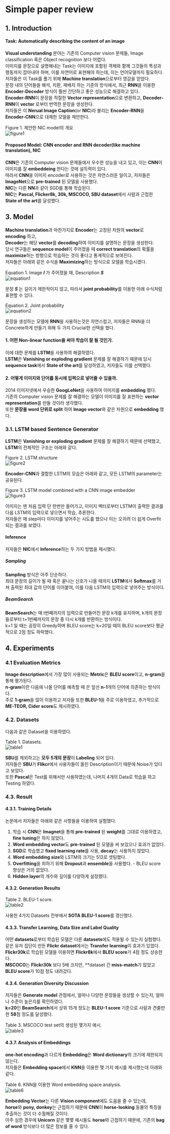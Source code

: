 # Simple paper review
## 1. Introduction
#### Task: Automatically describing the content of an image
**Visual understanding** 분야는 기존의 Computer vision 문제들, Image classification 혹은 Object recognition 보다 어렵다.  
이미지를 문장으로 설명해내는 Task는 이미지에 포함된 객체와 함께 그것들의 특성과 행동까지 잡아내야 하며, 이를 자연어로 표현해야 하는데, 이는 언어모델까지 필요하다.  
저자들은 이 Task를 풀기 위해 **Machine translation**으로부터 영감을 얻었다.  
문장 내의 단어들을 해석, 치환, 재배치 하는 기존의 방식에서, 최근 **RNN**을 이용한 **Encoder-Decoder** 방식이 훨씬 간단하고 좋은 성능으로 해결하고 있다.  
**Encoder-RNN**이 문장을 적절한 **Vector representation**으로 변환하고, **Decoder-RNN**이 **vector** 로부터 번역한 문장을 생성한다.  
저자들은 이 **Nerual Image Caption**(or **NIC**)라 불리는 **Encoder-RNN**을 **Encoder-CNN**으로 대체한 모델을 제안한다.

Figure 1. 제안한 NIC model의 개요   
![figure1](https://user-images.githubusercontent.com/15686143/55540612-4cb31f00-56fe-11e9-913d-953e02738736.PNG)

#### Proposed Model: CNN encoder and RNN decoder(like machine translation), NIC
**CNN**은 기존의 Computer vision 문제들에서 우수한 성능을 내고 있고, 이는 **CNN**이 이미지를 잘 **embeddeing** 한다는 것에 설득력이 있다.  
따라서 **CNN**을 이미지 encoder로 사용하는 것은 자연스러운 일이고, 저자들은 **ImageNet**으로 **pre-trained** 된 모델을 사용했다.  
**NIC**는 다른 **NN**과 같이 SGD를 통해 학습된다.  
**NIC**는 **Pascal, Flicker8k, 30k, MSCOCO, SBU dataset**에서 사람과 근접한 **State of the art**를 달성했다.

## 3. Model
**Machine translation**과 마찬가지로 **Encoder**는 고정된 차원의 **vector**로 **encoding** 하고,  
**Decoder**는 해당 **vector**를 **decoding**하여 이미지를 설명하는 문장을 생성한다.  
당시 연구들은 **sequence model**이 주어졌을 때 **correct translation**의 확률을 **maximize**하는 방향으로 학습하는 것이 좋다고 통계적으로 보여진다.  
저자들은 아래와 같은 수식을 **Maximizing**하는 방식으로 모델을 학습시켰다.

Equation 1. Image ***I*** 가 주어졌을 때, Description ***S***  
![equation1](https://user-images.githubusercontent.com/15686143/55540609-4cb31f00-56fe-11e9-9734-ab1e665651b7.PNG)

문장 ***S*** 는 길이가 제한적이지 않고, 따라서 **joint probability**를 이용한 아래 수식처럼 표현할 수 있다.

Equation 2. Joint probability  
![equation2](https://user-images.githubusercontent.com/15686143/55540611-4cb31f00-56fe-11e9-86e7-e7b090f5a865.PNG)

문장을 생성하는 모델에 **RNN**을 사용하는것은 자연스럽고, 저자들은 RNN을 더 Concrete하게 만들기 위해 두 가지 Crucial한 선택을 했다.  

#### 1. 어떤 Non-linear function을 써야 학습이 잘 될 것인가.  
이에 대한 문제를 **LSTM**을 사용하여 해결하였다.  
**LSTM**은 **Vanishing or exploding gradient** 문제를 잘 해결하기 때문에 당시 **sequence task**에서 **State of the art**를 달성하였고, 저자들도 이를 선택했다.   

#### 2. 어떻게 이미지와 단어를 동시에 입력으로 넣어줄 수 있을까.  
2014 이미지넷에서 우승한 **GoogLeNet**을 사용하여 이미지를 **embedding** 했다.  
기존의 Computer vision 문제를 잘 해결하는 모델이 이미지를 잘 표현하는 **vector representation**를 만들 것이라 생각했다.  
또한 **문장을 word 단위로 split** 하여 **Image vector**와 같은 차원으로 **embedding** 했다. 

### 3.1. LSTM based Sentence Generator
**LSTM**은 **Vanishing or exploding gradient** 문제를 잘 해결하기 때문에 선택했고, **LSTM**의 전체적인 구조는 아래와 같다.  

Figure 2. LSTM structure  
![figure2](https://user-images.githubusercontent.com/15686143/55540614-4cb31f00-56fe-11e9-8fc5-baaa663d82fe.PNG)

**Encoder-CNN**과 결합한 LSTM의 모습은 아래와 같고, 모든 LSTM의 parameter는 공유된다.

Figure 3. LSTM model combined with a CNN image embedder  
![figure3](https://user-images.githubusercontent.com/15686143/55540615-4d4bb580-56fe-11e9-80c5-53b0fe531253.PNG)

이미지는 맨 처음 입력 단 한번만 들어가고, 이미지 벡터로부터 LSTM이 출력한 결과를 다음 LSTM의 입력으로 넣으면서 학습, 추론한다.  
저자들은 매 step마다 이미지를 넣어주는 시도를 했으나 이는 오히려 더 쉽게 Overfit 되는 결과를 보였다.  

#### Inference
저자들은 **NIC**에서 **Inference**하는 두 가지 방법을 제시했다.  

##### Sampling
**Sampling** 방식은 아주 단순하다.  
최대 문장의 길이가 될 때 혹은 끝나는 신호가 나올 때까지 **LSTM**에서 **Softmax**를 거쳐 출력된 최대 값의 단어를 이어붙여, 이를 다음 LSTM의 입력으로 넣어주는 방식이다.

##### BeamSearch
**BeamSearch**는 매 t번째까지의 입력으로 만들어진 문장 k개를 유지하며, k개의 문장들로부터 t+1번째까지의 문장 중 다시 k개를 반환하는 방식이다.  
k=1 일 때는 굉장히 Greedy하며 BLEU score는 k=20일 때의 BLEU score보다 평균적으로 2점 정도 하락했다.  
 
## 4. Experiments
### 4.1 Evaluation Metrics
**Image description**에서 가장 많이 사용되는 **Metric**은 **BLEU score**이고, **n-gram**을 통해 평가된다.  
**n-gram**이란 다음에 나올 단어를 예측할 때 은 앞선 **n-1**개의 단어에 의존하는 방식이다.  
주로 **1-gram**을 많이 이용하고 저자들 또한 **BLEU-1**을 주로 이용하였고, 추가적으로 **ME-TEOR, Cider score**도 제시하였다.

### 4.2. Datasets

다음과 같은 Dataset을 이용하였다.  

Table 1. Datasets.  
![table1](https://user-images.githubusercontent.com/15686143/55540616-4d4bb580-56fe-11e9-9c5f-1b18fa4878c7.PNG)

**SBU**를 제외하고는 **모두 5개의 문장**이 **Labeling** 되어 있다.  
저자들은 **SBU**가 **Flikcr**에서 사용자들이 올린 Description이기 때문에 Noise가 있다고 보았다.  
또한 **Pascal**은 Test를 위해서만 사용하였는데, 나머지 4개의 Data로 학습을 하고 Testing 하였다.  

### 4.3. Result
#### 4.3.1. Training Details

논문에서 저자들은 아래와 같은 사항들을 이용하여 실험했다.

1. 학습 시 **CNN**은 **Imagnet**을 통해 **pre-trained** 된 **weight**를 그대로 이용하였고, **fine tuning**은 하지 않았다.  
2. **Word embedding vector**도 **pre-trained** 된 모델을 써 보았으나 효과가 없었다.  
3. **SGD**로 학습했고 **fixed learning rate**를 사용, **decay**는 사용하지 않았다.  
4. **Word embedding size**와 LSTM의 크기는 512로 셋팅했다.  
5. **Overfitting**을 피하기 위해 **Dropout**과 **ensemble**을 사용했다. - BLEU score 향상은 거의 없었다.  
6. **Hidden layer**의 개수와 깊이를 다양하게 설정했다.  

#### 4.3.2. Generation Results

Table 2. BLEU-1 score.  
![table2](https://user-images.githubusercontent.com/15686143/55540617-4d4bb580-56fe-11e9-939d-029437bb2094.PNG)

사용한 4가지 Datasets 전부에서 **SOTA BLEU-1 score**를 갱신했다.  

#### 4.3.3. Transfer Learning, Data Size and Label Quality

어떤 **datasets**로부터 학습된 모델은 다른 **datasets**에도 적용될 수 있는지 실험했다.  
같은 유저 집단이 만든 **Flickr dataset**에서는 **Transfer learning**이 효과가 있었다.  
**Flickr30k**로 학습된 모델을 이용하면 **Flickr8k**에서 **BLEU score**가 4점 정도 상승한다.  
**MSCOCO**는 **Flickr30k** 보다 5배 크지만, **dataset 간 **miss-match**가 많았고 **BLEU score**가 10점 정도 내려갔다.  

#### 4.3.4. Generation Diversity Discussion

저자들은 **Generate model** 관점에서, 얼마나 다양한 문장들을 생성할 수 있는지, 얼마나 수준이 높은지를 확인하였다.  
**k=20**인 **BeamSearch**에서 상위 15개 정도는 **BLEU-1 score** 기준으로 사람과 견줄만한 **58**점 정도를 달성했다.  

Table 3. MSCOCO test set의 생성된 몇가지 예시.  
![table3](https://user-images.githubusercontent.com/15686143/55540618-4de44c00-56fe-11e9-9865-3fff3e9e4bf1.PNG)

#### 4.3.7. Analysis of Embeddings
**one-hot encoding**과 다르게 **Embedding**은 **Word dictionary**의 크기에 제한되지 않는다.  
저자들은 **Embedding space**에서 **KNN**을 이용한 몇 가지 예시를 제시했는데 아래와 같다.  

Table 6. KNN을 이용한 Word embedding space analysis.  
![table6](https://user-images.githubusercontent.com/15686143/55540621-4de44c00-56fe-11e9-880a-fbcfbbbd3663.PNG)

**Embedding Vector**는 다른 **Vision component**에도 도움을 줄 수 있는데,  
**horse**와 **pony, donkey**는 근접하기 때문에 **CNN**이 **horse-looking** 동물의 특징을 추출하는 것이 더 수월해질 것이다.  
아주 심한 경우에 **Unicorn** 같은 몇몇 예시들도 **horse**와 근접하기 때문에, 기존의 **bag of word** 방식보다 더 많은 정보를 줄 수 있다.

